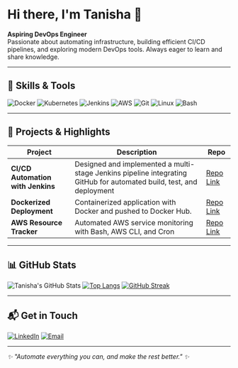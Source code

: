 

<!--
**Tanisha-1810/Tanisha-1810** is a ✨ _special_ ✨ repository because its `README.md` (this file) appears on your GitHub profile.

Here are some ideas to get you started:

- 🔭 I’m currently working on ...
- 🌱 I’m currently learning ...
- 📫 How to reach me: ...
- 😄 Pronouns: She/her
- ⚡ Fun fact: ...
-->

# Hi there, I'm Tanisha 👋

**Aspiring DevOps Engineer**  
Passionate about automating infrastructure, building efficient CI/CD pipelines, and exploring modern DevOps tools. Always eager to learn and share knowledge.

---

## 🚀 Skills & Tools

![Docker](https://img.shields.io/badge/Docker-2496ED?logo=docker&logoColor=white)
![Kubernetes](https://img.shields.io/badge/Kubernetes-326ce5?logo=kubernetes&logoColor=white)
![Jenkins](https://img.shields.io/badge/Jenkins-D24939?logo=jenkins&logoColor=white)
![AWS](https://img.shields.io/badge/AWS-FF9900?logo=amazon-aws&logoColor=white)
![Git](https://img.shields.io/badge/Git-F05032?logo=git&logoColor=white)
![Linux](https://img.shields.io/badge/Linux-FCC624?logo=linux&logoColor=black)
![Bash](https://img.shields.io/badge/Bash-4EAA25?logo=gnubash&logoColor=white)

---

## 📌 Projects & Highlights

| Project | Description | Repo |
|---------|-------------|------|
| **CI/CD Automation with Jenkins** | Designed and implemented a multi-stage Jenkins pipeline integrating GitHub for automated build, test, and deployment | [Repo Link](https://github.com/Tanisha-1810/jenkins_one) |
| **Dockerized Deployment** | Containerized application with Docker and pushed to Docker Hub. | [Repo Link](https://github.com/Tanisha-1810/Docker) |
| **AWS Resource Tracker** | Automated AWS service monitoring with Bash, AWS CLI, and Cron | [Repo Link](https://github.com/Tanisha-1810/AWS_Resource_Tracker) |

---

## 📊 GitHub Stats

![Tanisha's GitHub Stats](https://github-readme-stats.vercel.app/api?username=Tanisha-1810&show_icons=true&theme=radical&hide_border=true)   [![Top Langs](https://github-readme-stats.vercel.app/api/top-langs/?username=Tanisha-1810&layout=compact&theme=radical&hide_border=true)](https://github.com/Tanisha-1810)
[![GitHub Streak](https://streak-stats.demolab.com?user=Tanisha-1810&theme=radical&hide_border=true)](https://git.io/streak-stats)




---

## 📬 Get in Touch

[![LinkedIn](https://img.shields.io/badge/LinkedIn-0077B5?logo=linkedin&logoColor=white)](https://www.linkedin.com/in/tanisha-pareek-292aa322a/)       [![Email](https://img.shields.io/badge/Email-D14836?logo=gmail&logoColor=white)](mailto:tanishapareek18@gmail.com)

---

*✨ "Automate everything you can, and make the rest better." ✨*



